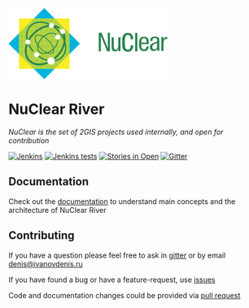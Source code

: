 ![NuClear](docs/media/nuclear-logo.png)
# NuClear River

_NuClear is the set of 2GIS projects used internally, and open for contribution_

[![Jenkins](https://img.shields.io/jenkins/s/http/opensource-ci.2gis.ru/nuclear-river.svg?style=flat-square)](http://opensource-ci.2gis.ru/view/NuClear/job/nuclear-river)
[![Jenkins tests](https://img.shields.io/jenkins/t/http/opensource-ci.2gis.ru/nuclear-river.svg?style=flat-square)](http://opensource-ci.2gis.ru/view/NuClear/job/nuclear-river/test?width=800&height=600)
[![Stories in Open](https://badge.waffle.io/2gis/nuclear-river.png?label=open&title=Open)](https://waffle.io/2gis/nuclear-river)
[![Gitter](https://badges.gitter.im/2gis/nuclear-river.svg)](https://gitter.im/2gis/nuclear-river?utm_source=badge&utm_medium=badge&utm_campaign=pr-badge&utm_content=badge)

## Documentation 
Check out the [documentation](https://2gis.gitbooks.io/nuclear-river/content/index.html) to understand main concepts and the architecture of NuClear River

## Contributing

If you have a question please feel free to ask in [gitter](https://gitter.im/2gis/nuclear-river?utm_source=badge&utm_medium=badge&utm_campaign=pr-badge&utm_content=badge) or by email [denis@ivanovdenis.ru](mailto:denis@ivanovdenis.ru)

If you have found a bug or have a feature-request, use [issues][issues]

Code and documentation changes could be provided via [pull request][pull-request]

[issues]: https://github.com/2gis/nuclear-river/issues/new
[pull-request]: https://github.com/2gis/nuclear-river/compare